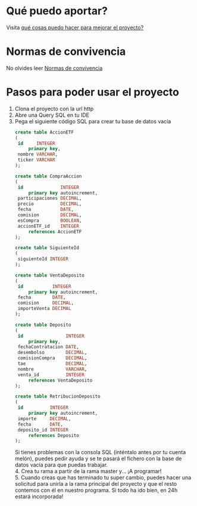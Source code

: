 # Qué puedo aportar?  
Visita [qué cosas puedo hacer para mejorar el proyecto?](Funciones.md)  
# Normas de convivencia  
No olvides leer [Normas de convivencia](Convivencia.md)
# Pasos para poder usar el proyecto
1. Clona el proyecto con la url http  
2. Abre una Query SQL en tu IDE  
3. Pega el siguiente código SQL para crear tu base de datos vacía
   ``` sql
   create table AccionETF
   (
    id     INTEGER
        primary key,
    nombre VARCHAR,
    ticker VARCHAR
   );

   create table CompraAccion
   (
    id              INTEGER
        primary key autoincrement,
    participaciones DECIMAL,
    precio          DECIMAL,
    fecha           DATE,
    comision        DECIMAL,
    esCompra        BOOLEAN,
    accionETF_id    INTEGER
        references AccionETF
   );

   create table SiguienteId
   (
    siguienteId INTEGER
   );

   create table VentaDeposito
   (
    id           INTEGER
        primary key autoincrement,
    fecha        DATE,
    comision     DECIMAL,
    importeVenta DECIMAL
   );

   create table Deposito
   (
    id                INTEGER
        primary key,
    fechaContratacion DATE,
    desembolso        DECIMAL,
    comisionCompra    DECIMAL,
    tae               DECIMAL,
    nombre            VARCHAR,
    venta_id          INTEGER
        references VentaDeposito
   );

   create table RetribucionDeposito
   (
    id          INTEGER
        primary key autoincrement,
    importe     DECIMAL,
    fecha       DATE,
    deposito_id INTEGER
        references Deposito
   );
   ```
   Si tienes problemas con la consola SQL (inténtalo antes por tu cuenta melón), puedes pedir ayuda y se te pasará el fichero con la base de datos vacía para que puedas trabajar.  
   4. Crea tu rama a partir de la rama master y... ¡A programar!  
   5. Cuando creas que has terminado tu super cambio, puedes hacer una solicitud para unirla a la rama principal del proyecto y que el resto contemos con él en nuestro programa. Si todo ha ido bien, en 24h estará incorporada!  

